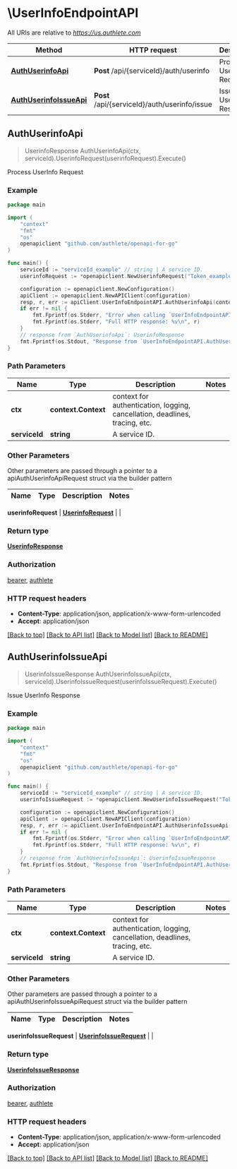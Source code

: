 # \UserInfoEndpointAPI

All URIs are relative to *https://us.authlete.com*

Method | HTTP request | Description
------------- | ------------- | -------------
[**AuthUserinfoApi**](UserInfoEndpointAPI.md#AuthUserinfoApi) | **Post** /api/{serviceId}/auth/userinfo | Process UserInfo Request
[**AuthUserinfoIssueApi**](UserInfoEndpointAPI.md#AuthUserinfoIssueApi) | **Post** /api/{serviceId}/auth/userinfo/issue | Issue UserInfo Response



## AuthUserinfoApi

> UserinfoResponse AuthUserinfoApi(ctx, serviceId).UserinfoRequest(userinfoRequest).Execute()

Process UserInfo Request



### Example

```go
package main

import (
	"context"
	"fmt"
	"os"
	openapiclient "github.com/authlete/openapi-for-go"
)

func main() {
	serviceId := "serviceId_example" // string | A service ID.
	userinfoRequest := *openapiclient.NewUserinfoRequest("Token_example") // UserinfoRequest | 

	configuration := openapiclient.NewConfiguration()
	apiClient := openapiclient.NewAPIClient(configuration)
	resp, r, err := apiClient.UserInfoEndpointAPI.AuthUserinfoApi(context.Background(), serviceId).UserinfoRequest(userinfoRequest).Execute()
	if err != nil {
		fmt.Fprintf(os.Stderr, "Error when calling `UserInfoEndpointAPI.AuthUserinfoApi``: %v\n", err)
		fmt.Fprintf(os.Stderr, "Full HTTP response: %v\n", r)
	}
	// response from `AuthUserinfoApi`: UserinfoResponse
	fmt.Fprintf(os.Stdout, "Response from `UserInfoEndpointAPI.AuthUserinfoApi`: %v\n", resp)
}
```

### Path Parameters


Name | Type | Description  | Notes
------------- | ------------- | ------------- | -------------
**ctx** | **context.Context** | context for authentication, logging, cancellation, deadlines, tracing, etc.
**serviceId** | **string** | A service ID. | 

### Other Parameters

Other parameters are passed through a pointer to a apiAuthUserinfoApiRequest struct via the builder pattern


Name | Type | Description  | Notes
------------- | ------------- | ------------- | -------------

 **userinfoRequest** | [**UserinfoRequest**](UserinfoRequest.md) |  | 

### Return type

[**UserinfoResponse**](UserinfoResponse.md)

### Authorization

[bearer](../README.md#bearer), [authlete](../README.md#authlete)

### HTTP request headers

- **Content-Type**: application/json, application/x-www-form-urlencoded
- **Accept**: application/json

[[Back to top]](#) [[Back to API list]](../README.md#documentation-for-api-endpoints)
[[Back to Model list]](../README.md#documentation-for-models)
[[Back to README]](../README.md)


## AuthUserinfoIssueApi

> UserinfoIssueResponse AuthUserinfoIssueApi(ctx, serviceId).UserinfoIssueRequest(userinfoIssueRequest).Execute()

Issue UserInfo Response



### Example

```go
package main

import (
	"context"
	"fmt"
	"os"
	openapiclient "github.com/authlete/openapi-for-go"
)

func main() {
	serviceId := "serviceId_example" // string | A service ID.
	userinfoIssueRequest := *openapiclient.NewUserinfoIssueRequest("Token_example") // UserinfoIssueRequest | 

	configuration := openapiclient.NewConfiguration()
	apiClient := openapiclient.NewAPIClient(configuration)
	resp, r, err := apiClient.UserInfoEndpointAPI.AuthUserinfoIssueApi(context.Background(), serviceId).UserinfoIssueRequest(userinfoIssueRequest).Execute()
	if err != nil {
		fmt.Fprintf(os.Stderr, "Error when calling `UserInfoEndpointAPI.AuthUserinfoIssueApi``: %v\n", err)
		fmt.Fprintf(os.Stderr, "Full HTTP response: %v\n", r)
	}
	// response from `AuthUserinfoIssueApi`: UserinfoIssueResponse
	fmt.Fprintf(os.Stdout, "Response from `UserInfoEndpointAPI.AuthUserinfoIssueApi`: %v\n", resp)
}
```

### Path Parameters


Name | Type | Description  | Notes
------------- | ------------- | ------------- | -------------
**ctx** | **context.Context** | context for authentication, logging, cancellation, deadlines, tracing, etc.
**serviceId** | **string** | A service ID. | 

### Other Parameters

Other parameters are passed through a pointer to a apiAuthUserinfoIssueApiRequest struct via the builder pattern


Name | Type | Description  | Notes
------------- | ------------- | ------------- | -------------

 **userinfoIssueRequest** | [**UserinfoIssueRequest**](UserinfoIssueRequest.md) |  | 

### Return type

[**UserinfoIssueResponse**](UserinfoIssueResponse.md)

### Authorization

[bearer](../README.md#bearer), [authlete](../README.md#authlete)

### HTTP request headers

- **Content-Type**: application/json, application/x-www-form-urlencoded
- **Accept**: application/json

[[Back to top]](#) [[Back to API list]](../README.md#documentation-for-api-endpoints)
[[Back to Model list]](../README.md#documentation-for-models)
[[Back to README]](../README.md)


